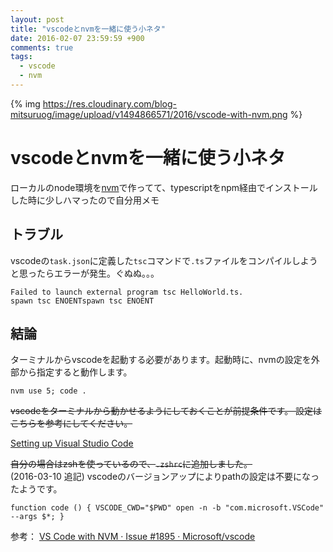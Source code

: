 ```yaml
---
layout: post
title: "vscodeとnvmを一緒に使う小ネタ"
date: 2016-02-07 23:59:59 +900
comments: true
tags:
  - vscode
  - nvm
---
```


{% img https://res.cloudinary.com/blog-mitsuruog/image/upload/v1494866571/2016/vscode-with-nvm.png %}

# vscodeとnvmを一緒に使う小ネタ

ローカルのnode環境を[nvm](https://github.com/creationix/nvm)で作ってて、typescriptをnpm経由でインストールした時に少しハマったので自分用メモ

<!-- more -->

## トラブル

vscodeの`task.json`に定義した`tsc`コマンドで`.ts`ファイルをコンパイルしようと思ったらエラーが発生。ぐぬぬ。。。

```
Failed to launch external program tsc HelloWorld.ts.
spawn tsc ENOENTspawn tsc ENOENT
```

## 結論

ターミナルからvscodeを起動する必要があります。起動時に、nvmの設定を外部から指定すると動作します。

```
nvm use 5; code .
```

~~vscodeをターミナルから動かせるようにしておくことが前提条件です。
設定はこちらを参考にしてください。~~

[Setting up Visual Studio Code](https://code.visualstudio.com/Docs/editor/setup)

~~自分の場合はzshを使っているので、`.zshrc`に追加しました。~~  
(2016-03-10 追記) vscodeのバージョンアップによりpathの設定は不要になったようです。

```
function code () { VSCODE_CWD="$PWD" open -n -b "com.microsoft.VSCode" --args $*; }
```

参考：
[VS Code with NVM · Issue #1895 · Microsoft/vscode](https://github.com/Microsoft/vscode/issues/1895)
